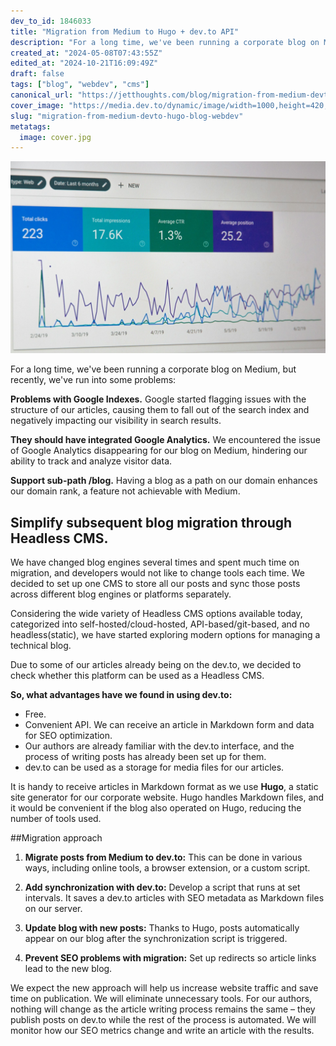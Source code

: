 ```yaml
---
dev_to_id: 1846033
title: "Migration from Medium to Hugo + dev.to API"
description: "For a long time, we've been running a corporate blog on Medium, but recently, we've run into some..."
created_at: "2024-05-08T07:43:55Z"
edited_at: "2024-10-21T16:09:49Z"
draft: false
tags: ["blog", "webdev", "cms"]
canonical_url: "https://jetthoughts.com/blog/migration-from-medium-devto-hugo-blog-webdev/"
cover_image: "https://media.dev.to/dynamic/image/width=1000,height=420,fit=cover,gravity=auto,format=auto/https%3A%2F%2Fdev-to-uploads.s3.amazonaws.com%2Fuploads%2Farticles%2Fp9i2krmml9b2n1z53jn6.jpg"
slug: "migration-from-medium-devto-hugo-blog-webdev"
metatags:
  image: cover.jpg
---
```


![Photo by Stephen Phillips - Hostreviews.co.uk on Unsplash](file_0.jpg)

For a long time, we've been running a corporate blog on Medium, but recently, we've run into some problems:

**Problems with Google Indexes.**
   Google started flagging issues with the structure of our articles, causing them to fall out of the search index and negatively impacting our visibility in search results.

**They should have integrated Google Analytics.**
   We encountered the issue of Google Analytics disappearing for our blog on Medium, hindering our ability to track and analyze visitor data.

**Support sub-path /blog.**
   Having a blog as a path on our domain enhances our domain rank, a feature not achievable with Medium.

## Simplify subsequent blog migration through Headless CMS.

We have changed blog engines several times and spent much time on migration, and developers would not like to change tools each time. We decided to set up one CMS to store all our posts and sync those posts across different blog engines or platforms separately.

Considering the wide variety of Headless CMS options available today, categorized into self-hosted/cloud-hosted, API-based/git-based, and no headless(static), we have started exploring modern options for managing a technical blog.

Due to some of our articles already being on the dev.to, we decided to check whether this platform can be used as a Headless CMS. 

**So, what advantages have we found in using dev.to:**
- Free.
- Convenient API. We can receive an article in Markdown form and data for SEO optimization.
- Our authors are already familiar with the dev.to interface, and the process of writing posts has already been set up for them.
- dev.to can be used as a storage for media files for our articles.

It is handy to receive articles in Markdown format as we use **Hugo**, a static site generator for our corporate website. Hugo handles Markdown files, and it would be convenient if the blog also operated on Hugo, reducing the number of tools used.

##Migration approach

1. **Migrate posts from Medium to dev.to:** This can be done in various ways, including online tools, a browser extension, or a custom script.

2. **Add synchronization with dev.to:** Develop a script that runs at set intervals. It saves a dev.to articles with SEO metadata as Markdown files on our server.

3. **Update blog with new posts:** Thanks to Hugo, posts automatically appear on our blog after the synchronization script is triggered.

4. **Prevent SEO problems with migration:** Set up redirects so article links lead to the new blog.

We expect the new approach will help us increase website traffic and save time on publication. We will eliminate unnecessary tools. For our authors, nothing will change as the article writing process remains the same – they publish posts on dev.to while the rest of the process is automated. We will monitor how our SEO metrics change and write an article with the results.